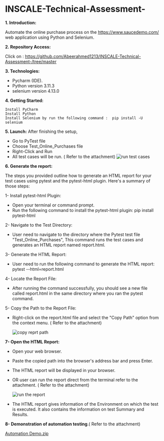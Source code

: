 # INSCALE-Technical-Assessment-

**1. Introduction:**

Automate the online purchase process on the https://www.saucedemo.com/ web application using Python and Selenium.

**2. Repository Access:**

Click on : https://github.com/Abeerahmed1213/INSCALE-Technical-Assessment-/tree/master

**3. Technologies:**

- Pycharm (IDE).
- Python version 3.11.3
- selenium version 4.13.0


**4. Getting Started:**
   
	Install PyCharm 
	Install Python 
	Install Selenium by run the following command :  pip install -U selenium 


**5. Launch:**
After finishing the setup,
- Go to PyTest file
- Choose Test_Online_Purchases file
- Right-Click and Run
- All test cases will be run. ( Refer to the attachment)
![run test cases](https://github.com/Abeerahmed1213/INSCALE-Technical-Assessment-/assets/46742041/cd22931e-79f6-42d7-b889-4e1342d1049c)


**6. Generate the report:**

The steps you provided outline how to generate an HTML report for your test cases using pytest and the pytest-html plugin. Here's a summary of those steps:

1- Install pytest-html Plugin:
- Open your terminal or command prompt.
- Run the following command to install the pytest-html plugin: pip install pytest-html
  
2- Navigate to the Test Directory:
  - User need to navigate to the directory where the Pytest test file "Test_Online_Purchases", This command runs the test cases and generates an HTML report named report.html.
    
3- Generate the HTML Report:
 - User need to run the following command to generate the HTML report: pytest --html=report.html
   
4- Locate the Report File:
 - After running the command successfully, you should see a new file called report.html in the same directory where you ran the pytest command.
   
5- Copy the Path to the Report File:
 - Right-click on the report.html file and select the "Copy Path" option from the context menu. ( Refer to the attachment)
   
   ![copy reprt path](https://github.com/Abeerahmed1213/INSCALE-Technical-Assessment-/assets/46742041/5c75ffb2-cd77-41a1-9bcb-2cdba764d006)
   
   
**7- Open the HTML Report:**
- Open your web browser.
- Paste the copied path into the browser's address bar and press Enter.
- The HTML report will be displayed in your browser.
- OR user can run the report direct from the terminal refer to the attachment. ( Refer to the attachment)
  
     ![run the report](https://github.com/Abeerahmed1213/INSCALE-Technical-Assessment-/assets/46742041/6f8f5995-d4ae-4721-b1de-a2c20ba4bc3d)
  
- The HTML report gives information of the Environment on which the test is executed. It also contains the information on test Summary and Results.
  
**8- Demonstration of automation testing**.( Refer to the attachment)


[Automation Demo.zip](https://github.com/Abeerahmed1213/INSCALE-Technical-Assessment-/files/12830870/Automation.Demo.zip)


  

